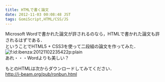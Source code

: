 ```yaml
---
title: HTMLで書く論文
date: 2012-11-03 00:08:48 JST
tags: GomiScript,HTML/CSS/JS
---
```


Microsoft Wordで書かれた論文が許されるのなら，HTMLで書かれた論文も許されるはずである．  
ということでHTML5 \+ CSS3を使って二段組の論文を作ってみた．  
<span itemscope itemtype="http://schema.org/Photograph"><img src="/2012/11/03/20121102235422.png" alt="f:id:ibenza:20121102235422p:plain" title="f:id:ibenza:20121102235422p:plain" class="hatena-fotolife" itemprop="image"></span>  
あれ・・・Wordよりも美しい？

もとのHTMLは次からダウンロードしてみてください．  
[http://i\-beam\.org/pub/ronbun\.html](http://i-beam.org/pub/ronbun.html)

